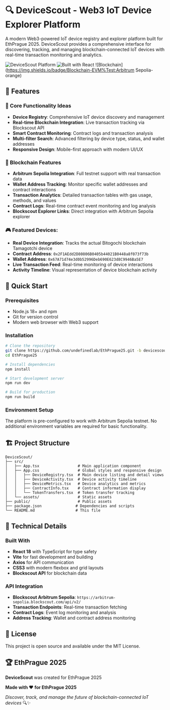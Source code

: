 # 🔍 DeviceScout - Web3 IoT Device Explorer Platform

A modern Web3-powered IoT device registry and explorer platform built for EthPrague 2025. DeviceScout provides a comprehensive interface for discovering, tracking, and managing blockchain-connected IoT devices with real-time transaction monitoring and analytics.

![DeviceScout Platform](https://img.shields.io/badge/Platform-Web3%20IoT-blue) ![Built with React](https://img.shields.io/badge/Built%20with-React%20%2B%20TypeScript-61dafb) ![Blockchain](https://img.shields.io/badge/Blockchain-EVM%Test:Arbitrum Sepolia-orange)

## 🌟 Features

### 🎯 Core Functionality Ideas
- **Device Registry**: Comprehensive IoT device discovery and management
- **Real-time Blockchain Integration**: Live transaction tracking via Blockscout API
- **Smart Contract Monitoring**: Contract logs and transaction analysis
- **Multi-filter Search**: Advanced filtering by device type, status, and wallet addresses
- **Responsive Design**: Mobile-first approach with modern UI/UX

### 🔗 Blockchain Features
- **Arbitrum Sepolia Integration**: Full testnet support with real transaction data
- **Wallet Address Tracking**: Monitor specific wallet addresses and contract interactions
- **Transaction Analytics**: Detailed transaction tables with gas usage, methods, and values
- **Contract Logs**: Real-time contract event monitoring and log analysis
- **Blockscout Explorer Links**: Direct integration with Arbitrum Sepolia explorer

### 🎮 Featured Devices: 
- **Real Device Integration**: Tracks the actual Bitogochi blockchain Tamagotchi device
- **Contract Address**: `0x2F1AEdd2D80806B0405b44021B0448a8f073f73b`
- **Wallet Address**: `0x67A71d74e3d0b52996Deb690E623d8C9946Ba5E7`
- **Live Transaction Feed**: Real-time monitoring of device interactions
- **Activity Timeline**: Visual representation of device blockchain activity

## 🚀 Quick Start

### Prerequisites
- Node.js 18+ and npm
- Git for version control
- Modern web browser with Web3 support

### Installation

```bash
# Clone the repository
git clone https://github.com/undefinedlab/EthPrague25.git -b devicescout
cd EthPrague25

# Install dependencies
npm install

# Start development server
npm run dev

# Build for production
npm run build
```

### Environment Setup

The platform is pre-configured to work with Arbitrum Sepolia testnet. No additional environment variables are required for basic functionality.

## 🏗️ Project Structure

```
DeviceScout/
├── src/
│   ├── App.tsx                 # Main application component
│   ├── App.css                 # Global styles and responsive design
│   │   ├── DeviceRegistry.tsx  # Main device listing and detail views
│   │   ├── DeviceActivity.tsx  # Device activity timeline
│   │   ├── DeviceMetrics.tsx   # Device analytics and metrics
│   │   ├── ContractInfo.tsx    # Contract information display
│   │   └── TokenTransfers.tsx  # Token transfer tracking
│   └── assets/                 # Static assets
├── public/                     # Public assets
├── package.json               # Dependencies and scripts
└── README.md                  # This file
```

## 🔧 Technical Details

### Built With
- **React 18** with TypeScript for type safety
- **Vite** for fast development and building
- **Axios** for API communication
- **CSS3** with modern flexbox and grid layouts
- **Blockscout API** for blockchain data

### API Integration
- **Blockscout Arbitrum Sepolia**: `https://arbitrum-sepolia.blockscout.com/api/v2/`
- **Transaction Endpoints**: Real-time transaction fetching
- **Contract Logs**: Event log monitoring and analysis
- **Address Tracking**: Wallet and contract address monitoring


## 📄 License

This project is open source and available under the MIT License.

## 🏆 EthPrague 2025

**DeviceScout** was created for EthPrague 2025

**Made with ❤️ for EthPrague 2025**

*Discover, track, and manage the future of blockchain-connected IoT devices* 🔍✨
